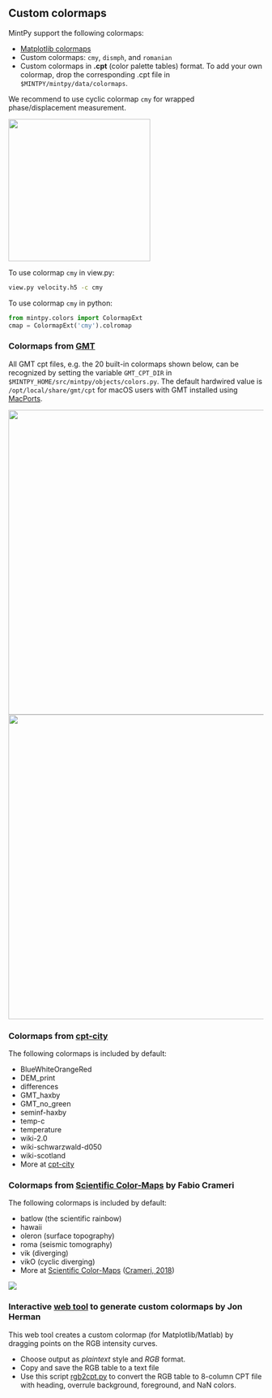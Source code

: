 ## Custom colormaps

MintPy support the following colormaps:

+ [Matplotlib colormaps](https://matplotlib.org/stable/tutorials/colors/colormaps.html)
+ Custom colormaps: `cmy`, `dismph`, and `romanian`
+ Custom colormaps in **.cpt** (color palette tables) format. To add your own colormap, drop the corresponding .cpt file in `$MINTPY/mintpy/data/colormaps`.

We recommend to use cyclic colormap `cmy` for wrapped phase/displacement measurement.

<p align="left">
  <img width="280" src="https://insarlab.github.io/figs/docs/mintpy/cmap_cmy.png">
</p>

To use colormap `cmy` in view.py:

```bash
view.py velocity.h5 -c cmy
```

To use colormap `cmy` in python:

```python
from mintpy.colors import ColormapExt
cmap = ColormapExt('cmy').colromap
```

### Colormaps from [GMT](http://www.soest.hawaii.edu/gmt/) ###

All GMT cpt files, e.g. the 20 built-in colormaps shown below, can be recognized by setting the variable `GMT_CPT_DIR` in `$MINTPY_HOME/src/mintpy/objects/colors.py`. The default hardwired value is `/opt/local/share/gmt/cpt` for macOS users with GMT installed using [MacPorts](https://www.macports.org).

<p align="left">
  <img width="600" src="https://docs.generic-mapping-tools.org/5.4/_images/GMT_App_M_1a.png">
  <img width="600" src="https://docs.generic-mapping-tools.org/5.4/_images/GMT_App_M_1b.png">
</p>

### Colormaps from [cpt-city](http://soliton.vm.bytemark.co.uk/pub/cpt-city/views/totp-cpt.html) ###

The following colormaps is included by default:

+ BlueWhiteOrangeRed
+ DEM_print
+ differences
+ GMT_haxby
+ GMT_no_green
+ seminf-haxby
+ temp-c
+ temperature
+ wiki-2.0
+ wiki-schwarzwald-d050
+ wiki-scotland
+ More at [cpt-city](http://soliton.vm.bytemark.co.uk/pub/cpt-city/views/totp-cpt.html)

### Colormaps from [Scientific Color-Maps](http://www.fabiocrameri.ch/colourmaps.php) by Fabio Crameri ###

The following colormaps is included by default:

+ batlow (the scientific rainbow)
+ hawaii
+ oleron (surface topography)
+ roma (seismic tomography)
+ vik (diverging)
+ vikO (cyclic diverging)
+ More at [Scientific Color-Maps](http://www.fabiocrameri.ch/colourmaps.php) ([Crameri, 2018](https://doi.org/10.5194/gmd-11-2541-2018))

<p align="left">
  <img src="https://insarlab.github.io/figs/docs/mintpy/cmap_scientific_colour_maps_fabiocrameri.jpg">
</p>

### Interactive [web tool](https://jdherman.github.io/colormap/) to generate custom colormaps by Jon Herman ###

This web tool creates a custom colormap (for Matplotlib/Matlab) by dragging points on the RGB intensity curves.

+ Choose output as *plaintext* style and *RGB* format.
+ Copy and save the RGB table to a text file
+ Use this script [rgb2cpt.py](https://github.com/yuankailiu/utils/blob/main/trivia/rgb2cpt.py) to convert the RGB table to 8-column CPT file with heading, overrule background, foreground, and NaN colors.
